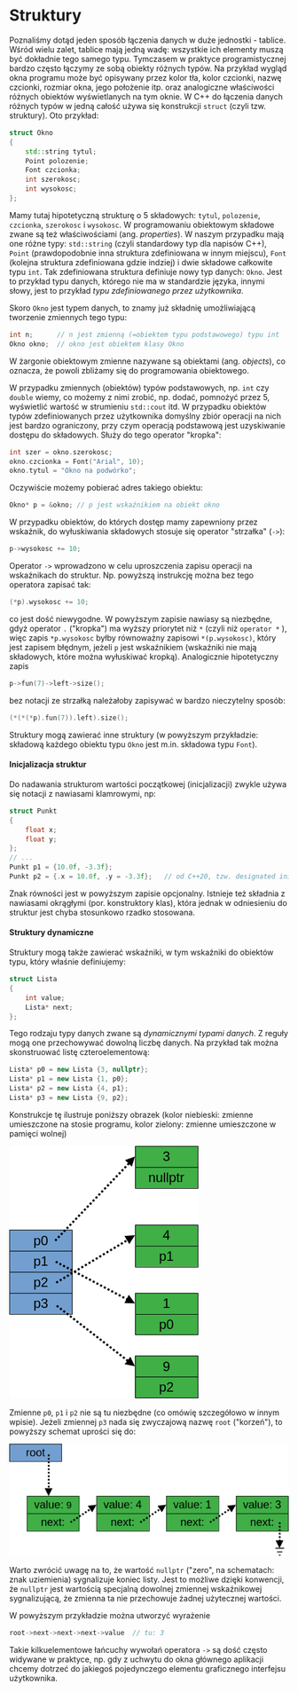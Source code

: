 # Struktury

Poznaliśmy dotąd jeden sposób łączenia danych w duże jednostki - tablice. Wśród wielu zalet, tablice mają jedną wadę: wszystkie ich elementy muszą być dokładnie tego samego typu. Tymczasem w praktyce programistycznej bardzo często łączymy ze sobą obiekty różnych typów. Na przykład wygląd okna programu może być opisywany przez kolor tła, kolor czcionki, nazwę czcionki, rozmiar okna, jego położenie itp. oraz analogiczne właściwości różnych obiektów wyświetlanych na tym oknie. W C++ do łączenia danych różnych typów w jedną całość używa się konstrukcji `struct` (czyli tzw. struktury). Oto przykład: 

```c++
struct Okno
{
    std::string tytul;
    Point polozenie;
    Font czcionka;
    int szerokosc;
    int wysokosc;
};
```

Mamy tutaj hipotetyczną strukturę o 5 składowych: `tytul`, `polozenie`, `czcionka`, `szerokosc` i `wysokosc`. W programowaniu obiektowym składowe zwane są też właściwościami (ang. *properties*). W naszym przypadku mają one różne typy: `std::string` (czyli standardowy typ dla napisów C++), `Point` (prawdopodobnie inna struktura zdefiniowana w innym miejscu), `Font` (kolejna struktura zdefiniowana gdzie indziej) i dwie składowe całkowite typu `int`. Tak zdefiniowana struktura definiuje nowy typ danych: `Okno`. Jest to przykład typu danych, którego nie ma w standardzie języka, innymi słowy, jest to przykład *typu zdefiniowanego przez użytkownika*. 

Skoro `Okno` jest typem danych, to znamy już składnię umożliwiającą tworzenie zmiennych tego typu:

```c++
int n;      // n jest zmienną (=obiektem typu podstawowego) typu int
Okno okno;  // okno jest obiektem klasy Okno 
```

W żargonie obiektowym zmienne nazywane są obiektami (ang. *objects*), co oznacza, że powoli zbliżamy się do programowania obiektowego. 

W przypadku zmiennych (obiektów) typów podstawowych, np. `int` czy `double` wiemy, co możemy z nimi zrobić, np. dodać, pomnożyć przez 5, wyświetlić wartość w strumieniu `std::cout` itd. W przypadku obiektów typów zdefiniowanych przez użytkownika domyślny zbiór operacji na nich jest bardzo ograniczony, przy czym operacją podstawową jest uzyskiwanie dostępu do składowych. Służy do tego operator "kropka":

```c++
int szer = okno.szerokosc;
okno.czcionka = Font("Arial", 10);
okno.tytul = "Okno na podwórko";
```

Oczywiście możemy pobierać adres takiego obiektu:

```c++
Okno* p = &okno; // p jest wskaźnikiem na obiekt okno
```

W przypadku obiektów, do których dostęp mamy zapewniony przez wskaźnik, do wyłuskiwania składowych stosuje się operator "strzałka" (`->`):

```c++
p->wysokosc += 10;
```

Operator `->` wprowadzono w celu uproszczenia zapisu operacji na wskaźnikach do struktur. Np. powyższą instrukcję można bez tego operatora zapisać tak:

```c++ 
(*p).wysokosc += 10;
```

co jest dość niewygodne. W powyższym zapisie nawiasy są niezbędne, gdyż operator `.` ("kropka") ma wyższy priorytet niż `*` (czyli niż `operator *` ), więc zapis `*p.wysokosc` byłby równoważny zapisowi `*(p.wysokosc)`, który jest zapisem błędnym, jeżeli `p` jest wskaźnikiem (wskaźniki nie mają składowych, które można wyłuskiwać kropką).  Analogicznie hipotetyczny zapis

```c++
p->fun(7)->left->size();
```

bez notacji ze strzałką należałoby zapisywać w bardzo nieczytelny sposób:

```c++ 
(*(*(*p).fun(7)).left).size();
```



Struktury mogą zawierać inne struktury (w powyższym przykładzie: składową każdego obiektu typu `Okno` jest m.in. składowa typu `Font`). 

#### Inicjalizacja struktur

Do nadawania strukturom wartości początkowej (inicjalizacji) zwykle używa się notacji z nawiasami klamrowymi, np:

```c++
struct Punkt
{
    float x;
    float y; 
};
// ...
Punkt p1 = {10.0f, -3.3f};
Punkt p2 = {.x = 10.0f, .y = -3.3f};   // od C++20, tzw. designated initializer
```

Znak równości jest w powyższym zapisie opcjonalny. Istnieje też składnia z nawiasami okrągłymi (por. konstruktory klas), która jednak w odniesieniu do struktur jest chyba stosunkowo rzadko stosowana. 

#### Struktury dynamiczne

Struktury mogą także zawierać wskaźniki, w tym wskaźniki do obiektów typu, który właśnie definiujemy:

```c++
struct Lista
{
    int value;
    Lista* next;
};
```

Tego rodzaju typy danych zwane są *dynamicznymi typami danych*. Z reguły mogą one przechowywać dowolną liczbę danych. Na przykład tak można skonstruować listę czteroelementową:

```c++
Lista* p0 = new Lista {3, nullptr};
Lista* p1 = new Lista {1, p0};
Lista* p2 = new Lista {4, p1};
Lista* p3 = new Lista {9, p2};
```

Konstrukcje tę ilustruje poniższy obrazek (kolor niebieski: zmienne umieszczone na stosie programu, kolor zielony: zmienne umieszczone w pamięci wolnej)

![lista1.png](./img/07/lista1.png)

Zmienne `p0`, `p1` i `p2` nie są tu niezbędne (co omówię szczegółowo w innym wpisie). Jeżeli zmiennej `p3` nada się zwyczajową nazwę `root` ("korzeń"), to powyższy schemat uprości się do: 

![lista2.png](./img/07/lista2.png)

Warto zwrócić uwagę na to, że wartość `nullptr` ("zero", na schematach: znak uziemienia) sygnalizuje koniec listy. Jest to możliwe dzięki konwencji, że `nullptr` jest wartością specjalną dowolnej zmiennej wskaźnikowej sygnalizującą, że zmienna ta nie przechowuje żadnej użytecznej wartości.   

W powyższym przykładzie można utworzyć wyrażenie

```c++
root->next->next->next->value  // tu: 3
```

Takie kilkuelementowe łańcuchy wywołań operatora `->` są dość często widywane w praktyce, np. gdy z uchwytu do okna głównego aplikacji chcemy dotrzeć do jakiegoś pojedynczego elementu graficznego interfejsu użytkownika. 

